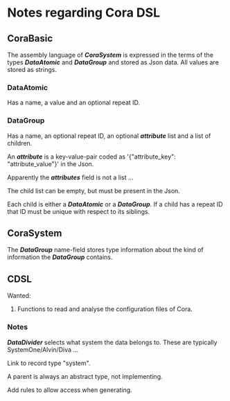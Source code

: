 # Notes regarding Cora DSL #

## CoraBasic ##

The assembly language of ***CoraSystem*** is expressed in the terms of the types ***DataAtomic*** and ***DataGroup*** and stored as Json data. All values are stored as strings.

### DataAtomic ###

Has a name, a value and an optional repeat ID.

### DataGroup ###

Has a name, an optional repeat ID, an optional ***attribute*** list and a list of children.

An ***attribute*** is a key-value-pair coded as '{"attribute_key": "attribute_value"}' in the Json.

Apparently the ***attributes*** field is not a list ...

The child list can be empty, but must be present in the Json.

Each child is either a ***DataAtomic*** or a ***DataGroup***. If a child has a repeat ID that ID must be unique with respect to its siblings.

## CoraSystem ##

The ***DataGroup*** name-field stores type information about the kind of information the ***DataGroup*** contains.

## CDSL ##

Wanted:

1. Functions to read and analyse the configuration files of Cora.

### Notes ###

***DataDivider*** selects what system the data belongs to. These are typically SystemOne/Alvin/Diva ...

Link to record type "system".

A parent is always an abstract type, not implementing.

Add rules to allow access when generating.
